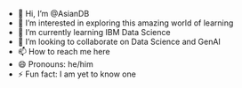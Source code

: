 - 👋 Hi, I’m @AsianDB
- 👀 I’m interested in exploring this amazing world of learning
- 🌱 I’m currently learning IBM Data Science
- 💞️ I’m looking to collaborate on Data Science and GenAI
- 📫 How to reach me here
- 😄 Pronouns: he/him
- ⚡ Fun fact: I am yet to know one

<!---
AsianDB/AsianDB is a ✨ special ✨ repository because its `README.md` (this file) appears on your GitHub profile.
You can click the Preview link to take a look at your changes.
--->
